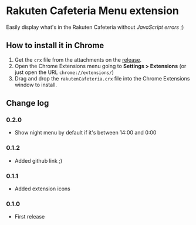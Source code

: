 # Rakuten Cafeteria Menu extension

Easily display what's in the Rakuten Cafeteria without *JavaScript errors* ;)

## How to install it in Chrome

1. Get the `crx` file from the attachments on the [release](https://github.com/danikaze/rakuten-cafeteria-menu/releases/latest).
2. Open the Chrome Extensions menu going to **Settings > Extensions** (or just open the URL `chrome://extensions/`)
3. Drag and drop the `rakutenCafeteria.crx` file into the Chrome Extensions window to install.

## Change log

### 0.2.0
- Show night menu by default if it's between 14:00 and 0:00

### 0.1.2
- Added github link ;)

### 0.1.1
- Added extension icons

### 0.1.0
- First release
